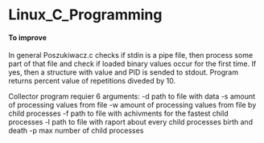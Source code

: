# Linux_C_Programming

#### To improve

In general Poszukiwacz.c checks if stdin is a pipe file, then process some part of that file and check if loaded binary values occur for the first time.  If yes, then a structure with value and PID is sended to stdout. Program returns percent value of repetitions diveded by 10. 

Collector program requier 6 arguments:
  -d path to file with data
  -s amount of processing values from file
  -w amount of processing values from file by child processes
  -f path to file with achivments for the fastest child processes
  -l path to file with raport about every child processes birth and death
  -p max number of child processes

